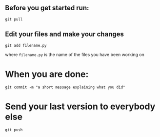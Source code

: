 
## Before you get started run:

`git pull`

## Edit your files and make your changes

`git add filename.py`

where `filename.py` is the name of the files you have been working on

# When you are done:
`git commit -m "a short message explaining what you did"`

# Send your last version to everybody else
`git push`
